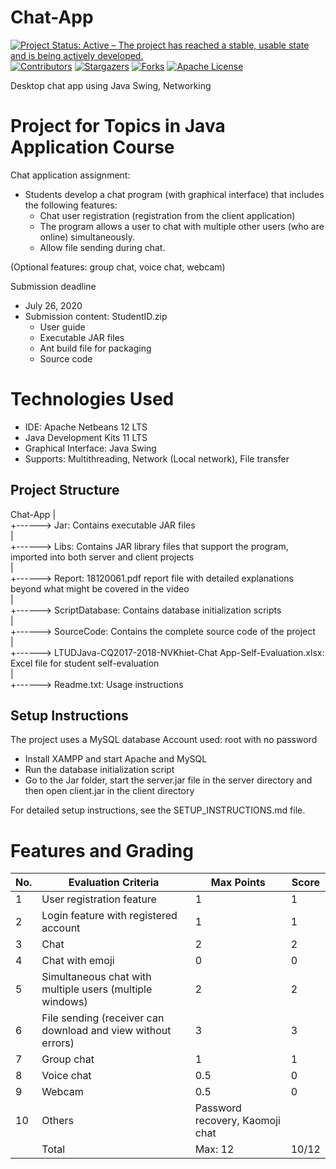 # Chat-App
<!-- PROJECT SHIELDS -->
<!--
*** I'm using markdown "reference style" links for readability.
*** Reference links are enclosed in brackets [ ] instead of parentheses ( ).
*** See the bottom of this document for the declaration of the reference variables
*** for contributors-url, forks-url, etc. This is an optional, concise syntax you may use.
*** https://www.markdownguide.org/basic-syntax/#reference-style-links
-->
[![Project Status: Active – The project has reached a stable, usable state and is being actively developed.](https://www.repostatus.org/badges/latest/active.svg)](https://www.repostatus.org/#active)
[![Contributors][contributors-shield]][contributors-url]
[![Stargazers][stars-shield]][stars-url]
[![Forks][forks-shield]][forks-url]
[![Apache License][license-shield]][license-url]

Desktop chat app using Java Swing, Networking

# Project for Topics in Java Application Course

Chat application assignment:
- Students develop a chat program (with graphical interface) that includes the following features:
   - Chat user registration (registration from the client application)
   - The program allows a user to chat with multiple other users (who are online) simultaneously.
   - Allow file sending during chat.

(Optional features: group chat, voice chat, webcam)

Submission deadline
 - July 26, 2020
 - Submission content: StudentID.zip 
	+ User guide
	+ Executable JAR files
	+ Ant build file for packaging
	+ Source code
  
# Technologies Used
  
- IDE: Apache Netbeans 12 LTS
- Java Development Kits 11 LTS
- Graphical Interface: Java Swing
- Supports: Multithreading, Network (Local network), File transfer
 
## Project Structure
 
Chat-App
 	|<br>
	+------> Jar: Contains executable JAR files<br>
	|<br>
	+------> Libs: Contains JAR library files that support the program, imported into both server and client projects<br>
	|<br>
	+------> Report: 18120061.pdf report file with detailed explanations beyond what might be covered in the video<br>
	|<br>
	+------> ScriptDatabase: Contains database initialization scripts<br>
	|<br>
	+------> SourceCode: Contains the complete source code of the project<br>
	|<br>
	+------> LTUDJava-CQ2017-2018-NVKhiet-Chat App-Self-Evaluation.xlsx: Excel file for student self-evaluation<br>
	|<br>
	+------> Readme.txt: Usage instructions<br>

## Setup Instructions

The project uses a MySQL database
Account used: root with no password

- Install XAMPP and start Apache and MySQL
- Run the database initialization script
- Go to the Jar folder, start the server.jar file in the server directory and then open client.jar in the client directory

For detailed setup instructions, see the SETUP_INSTRUCTIONS.md file.

# Features and Grading

| No. | Evaluation Criteria                                 | Max Points                  | Score |
|-----|-----------------------------------------------------|----------------------------|-------|
| 1   | User registration feature                           | 1                          | 1     |
| 2   | Login feature with registered account               | 1                          | 1     |
| 3   | Chat                                                | 2                          | 2     |
| 4   | Chat with emoji                                     | 0                          | 0     |
| 5   | Simultaneous chat with multiple users (multiple windows) | 2                    | 2     |
| 6   | File sending (receiver can download and view without errors) | 3                | 3     |
| 7   | Group chat                                          | 1                          | 1     |
| 8   | Voice chat                                          | 0.5                        | 0     |
| 9   | Webcam                                              | 0.5                        | 0     |
| 10  | Others                                              | Password recovery, Kaomoji chat |   |
|     | Total                                               | Max: 12                    | 10/12 |

<!-- MARKDOWN LINKS & IMAGES -->

[contributors-shield]: https://img.shields.io/github/contributors/AvijitBhadro/Chat-App?style=flat
[contributors-url]: https://github.com/AvijitBhadro/Chat-App/graphs/contributors

[forks-shield]: https://img.shields.io/github/forks/AvijitBhadro/Chat-App?style=flat
[forks-url]: https://github.com/AvijitBhadro/Chat-App/network/members

[stars-shield]: https://img.shields.io/github/stars/AvijitBhadro/Chat-App?style=flat
[stars-url]: https://github.com/AvijitBhadro/Chat-App/stargazers

[license-shield]: https://img.shields.io/github/license/AvijitBhadro/Chat-App?style=flat
[license-url]: https://github.com/AvijitBhadro/Chat-App/blob/master/LICENSE
